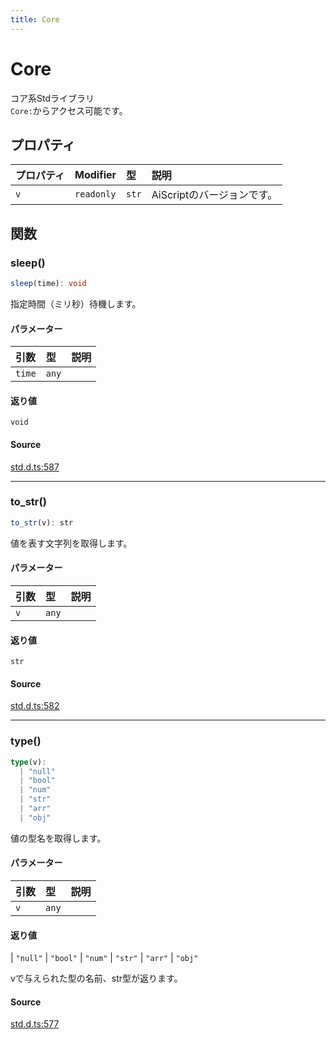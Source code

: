 ```yaml
---
title: Core
---
```


# Core

コア系Stdライブラリ\
`Core:`からアクセス可能です。

## プロパティ

| プロパティ | Modifier | 型 | 説明 |
| :------ | :------ | :------ | :------ |
| `v` | `readonly` | `str` | AiScriptのバージョンです。 |

## 関数

### sleep()

```ts
sleep(time): void
```

指定時間（ミリ秒）待機します。

#### パラメーター

| 引数 | 型 | 説明 |
| :------ | :------ | :------ |
| `time` | `any` |  |

#### 返り値

`void`

#### Source

[std.d.ts:587](https://github.com/slofp/aitslib/blob/a951a81256505be593b745decf74b16c08c3727f/src/std.d.ts#L587)

***

### to\_str()

```ts
to_str(v): str
```

値を表す文字列を取得します。

#### パラメーター

| 引数 | 型 | 説明 |
| :------ | :------ | :------ |
| `v` | `any` |  |

#### 返り値

`str`

#### Source

[std.d.ts:582](https://github.com/slofp/aitslib/blob/a951a81256505be593b745decf74b16c08c3727f/src/std.d.ts#L582)

***

### type()

```ts
type(v): 
  | "null"
  | "bool"
  | "num"
  | "str"
  | "arr"
  | "obj"
```

値の型名を取得します。

#### パラメーター

| 引数 | 型 | 説明 |
| :------ | :------ | :------ |
| `v` | `any` |  |

#### 返り値

  \| `"null"`
  \| `"bool"`
  \| `"num"`
  \| `"str"`
  \| `"arr"`
  \| `"obj"`

vで与えられた型の名前、str型が返ります。

#### Source

[std.d.ts:577](https://github.com/slofp/aitslib/blob/a951a81256505be593b745decf74b16c08c3727f/src/std.d.ts#L577)
